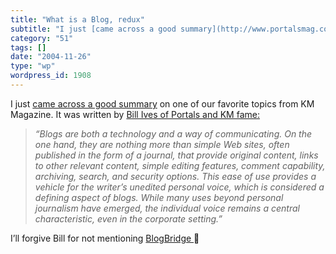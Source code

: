 ```yaml
---
title: "What is a Blog, redux"
subtitle: "I just [came across a good summary](http://www.portalsmag.com/articles/default.asp?ArticleID=6159) o..."
category: "51"
tags: []
date: "2004-11-26"
type: "wp"
wordpress_id: 1908
---
```

I just [came across a good summary](http://www.portalsmag.com/articles/default.asp?ArticleID=6159) on one of our favorite topics from KM Magazine. It was written by [Bill Ives of Portals and KM fame:](http://billives.typepad.com/portals_and_km/)
> *“Blogs are both a technology and a way of communicating. On the one hand, they are nothing more than simple Web sites, often published in the form of a journal, that provide original content, links to other relevant content, simple editing features, comment capability, archiving, search, and security options. This ease of use provides a vehicle for the writer’s unedited personal voice, which is considered a defining aspect of blogs. While many uses beyond personal journalism have emerged, the individual voice remains a central characteristic, even in the corporate setting.”*

I’ll forgive Bill for not mentioning [BlogBridge ](http://www.blogbridge.com)🙂